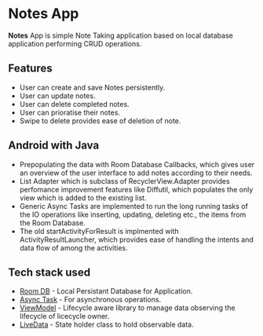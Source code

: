 # Notes App
**Notes** App is simple Note Taking application based on local database application performing CRUD operations.

## Features
* User can create and save Notes persistently.
* User can update notes.
* User can delete completed notes.
* User can prioratise their notes.
* Swipe to delete provides ease of deletion of note.

## Android with Java
* Prepopulating the data with Room Database Callbacks, which gives user an overview of the user interface to add notes according to their needs.
* List Adapter which is subclass of RecyclerView.Adapter provides perfomance improvement features like Diffutil, which populates the only view which is added to the existing list.
* Generic Async Tasks are implemented to run the long running tasks of the IO operations like inserting, updating, deleting etc., the items from the Room Database.
* The old startActivityForResult is implmented with ActivityResultLauncher, which provides ease of handling the intents and data flow of among the activities.

## Tech stack used
- [Room DB](https://developer.android.com/training/data-storage/room) - Local Persistant Database for Application.
- [Async Task](https://developer.android.com/reference/android/os/AsyncTask) - For asynchronous operations.
- [ViewModel](https://developer.android.com/topic/libraries/architecture/viewmodel) - Lifecycle aware library to manage data observing the lifecycle of licecycle owner.
- [LiveData](https://developer.android.com/topic/libraries/architecture/livedata) - State holder class to hold observable data.

